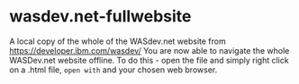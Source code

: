 # wasdev.net-fullwebsite
A local copy of the whole of the WASdev.net website from https://developer.ibm.com/wasdev/
You are now able to navigate the whole WASDev.net website offline. 
To do this - open the file and simply right click on a .html file, `open with` and your chosen web browser.
